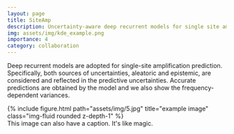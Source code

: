 ```yaml
---
layout: page
title: SiteAmp
description: Uncertainty-aware deep recurrent models for single site amplification prediction
img: assets/img/kde_example.png
importance: 4
category: collaboration
---
```


Deep recurrent models are adopted for single-site amplification prediction. Specifically, both sources of uncertainties, aleatoric and epistemic, are considered and reflected in the predictive uncertainties. Accurate predictions are obtained by the model and we also show the frequency-dependent variances.


<div class="row">
    <div class="col-sm mt-3 mt-md-0">
        {% include figure.html path="assets/img/5.jpg" title="example image" class="img-fluid rounded z-depth-1" %}
    </div>
</div>
<div class="caption">
    This image can also have a caption. It's like magic.
</div>




